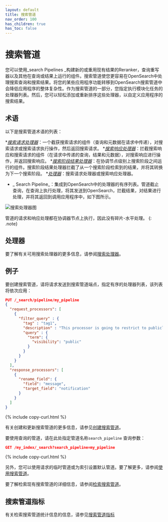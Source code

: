```yaml
---
layout: default
title: 搜索管道
nav_order: 100
has_children: true
has_toc: false
---
```


# 搜索管道

您可以使用_search Pipelines _构建新的或重用现有结果的Reranker，查询重写器以及其他在查询或结果上运行的组件。搜索管道使您更容易在OpenSearch中处理搜索查询和搜索结果。将您的某些应用程序功能转移到OpenSearch搜索管道中会降低应用程序的整体复杂性。作为搜索管道的一部分，您指定执行模块化任务的处理器列表。然后，您可以轻松添加或重新排序这些处理器，以自定义应用程序的搜索结果。

## 术语

以下是搜索管道术语的列表：

*[_搜索请求处理器_]({{site.url}}{{site.baseurl}}/search-plugins/search-pipelines/search-processors#search-request-processors)：一个截获搜索请求的组件（查询和元数据在请求中传递），对搜索请求或搜索请求执行操作，然后返回搜索请求。
*[_搜索响应处理器_]({{site.url}}{{site.baseurl}}/search-plugins/search-pipelines/search-processors#search-response-processors)：拦截搜索响应和搜索请求的组件（在请求中传递的查询，结果和元数据），对搜索响应进行操作，并返回搜索响应。
*[_搜索阶段结果处理器_]({{site.url}}{{site.baseurl}}/search-plugins/search-pipelines/search-processors#search-phase-results-processors)：在协调节点级别上搜索阶段之间运行的组件。搜索阶段结果处理器拦截了从一个搜索阶段检索到的结果，并将其转换为下一个搜索阶段。
*[_处理器_]({{site.url}}{{site.baseurl}}/search-plugins/search-pipelines/search-processors/)：搜索请求处理器或搜索响应处理器。
* _ Search Pipeline_：集成到OpenSearch中的处理器的有序列表。管道截止查询，在查询上执行处理，将其发送到OpenSearch，拦截结果，对结果进行处理，并将其返回到调用应用程序中，如下图所示。

![搜索处理器图]({{site.url}}{{site.baseurl}}/images/search-pipelines.png)

管道的请求和响应处理都在协调器节点上执行，因此没有碎片-水平处理。
{: .note}

## 处理器

要了解有关可用搜索处理器的更多信息，请参阅[搜索处理器]({{site.url}}{{site.baseurl}}/search-plugins/search-pipelines/search-processors/)。


## 例子

要创建搜索管道，请将请求发送到搜索管道端点，指定有序的处理器列表，该列表将依次应用：

```json
PUT /_search/pipeline/my_pipeline 
{
  "request_processors": [
    {
      "filter_query" : {
        "tag" : "tag1",
        "description" : "This processor is going to restrict to publicly visible documents",
        "query" : {
          "term": {
            "visibility": "public"
          }
        }
      }
    }
  ],
  "response_processors": [
    {
      "rename_field": {
        "field": "message",
        "target_field": "notification"
      }
    }
  ]
}
```
{% include copy-curl.html %}

有关创建和更新搜索管道的更多信息，请参见[创建搜索管道]({{site.url}}{{site.baseurl}}/search-plugins/search-pipelines/creating-search-pipeline/)。

要使用查询的管道，请在此处指定管道名称`search_pipeline` 查询参数：

```json
GET /my_index/_search?search_pipeline=my_pipeline
```
{% include copy-curl.html %}

另外，您可以使用请求的临时管道或为索引设置默认管道。要了解更多，请参阅[使用搜索管道]({{site.url}}{{site.baseurl}}/search-plugins/search-pipelines/using-search-pipeline/)。

要了解检索现有搜索管道的详细信息，请参阅[检索搜索管道]({{site.url}}{{site.baseurl}}/search-plugins/search-pipelines/retrieving-search-pipeline/)。


## 搜索管道指标

有关检索搜索管道统计信息的信息，请参见[搜索管道指标]({{site.url}}{{site.baseurl}}/search-plugins/search-pipelines/search-pipeline-metrics/)


